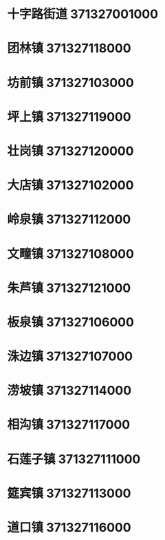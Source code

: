 # 十字路街道 371327001000
# 团林镇 371327118000
# 坊前镇 371327103000
# 坪上镇 371327119000
# 壮岗镇 371327120000
# 大店镇 371327102000
# 岭泉镇 371327112000
# 文疃镇 371327108000
# 朱芦镇 371327121000
# 板泉镇 371327106000
# 洙边镇 371327107000
# 涝坡镇 371327114000
# 相沟镇 371327117000
# 石莲子镇 371327111000
# 筵宾镇 371327113000
# 道口镇 371327116000
